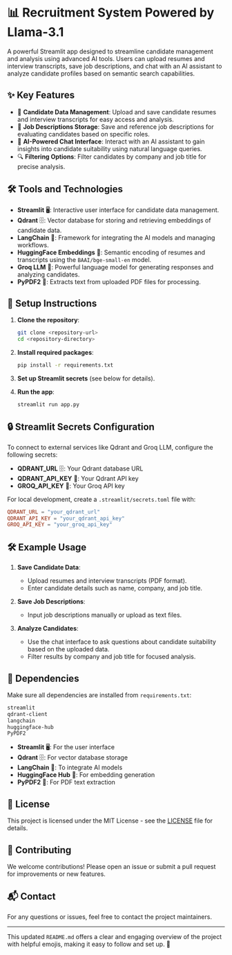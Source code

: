 
# 📊 Recruitment System Powered by Llama-3.1

A powerful Streamlit app designed to streamline candidate management and analysis using advanced AI tools. Users can upload resumes and interview transcripts, save job descriptions, and chat with an AI assistant to analyze candidate profiles based on semantic search capabilities.

## ✨ Key Features

- 📝 **Candidate Data Management**: Upload and save candidate resumes and interview transcripts for easy access and analysis.
- 📑 **Job Descriptions Storage**: Save and reference job descriptions for evaluating candidates based on specific roles.
- 🤖 **AI-Powered Chat Interface**: Interact with an AI assistant to gain insights into candidate suitability using natural language queries.
- 🔍 **Filtering Options**: Filter candidates by company and job title for precise analysis.

## 🛠️ Tools and Technologies

- **Streamlit** 🖥️: Interactive user interface for candidate data management.
- **Qdrant** 🗄️: Vector database for storing and retrieving embeddings of candidate data.
- **LangChain** 🔗: Framework for integrating the AI models and managing workflows.
- **HuggingFace Embeddings** 🤗: Semantic encoding of resumes and transcripts using the `BAAI/bge-small-en` model.
- **Groq LLM** 🧠: Powerful language model for generating responses and analyzing candidates.
- **PyPDF2** 📄: Extracts text from uploaded PDF files for processing.

## 🚀 Setup Instructions

1. **Clone the repository**:
   ```bash
   git clone <repository-url>
   cd <repository-directory>
   ```

2. **Install required packages**:
   ```bash
   pip install -r requirements.txt
   ```

3. **Set up Streamlit secrets** (see below for details).

4. **Run the app**:
   ```bash
   streamlit run app.py
   ```

## 🔒 Streamlit Secrets Configuration

To connect to external services like Qdrant and Groq LLM, configure the following secrets:

- **QDRANT_URL** 🗄️: Your Qdrant database URL
- **QDRANT_API_KEY** 🔑: Your Qdrant API key
- **GROQ_API_KEY** 🔑: Your Groq API key

For local development, create a `.streamlit/secrets.toml` file with:

```toml
QDRANT_URL = "your_qdrant_url"
QDRANT_API_KEY = "your_qdrant_api_key"
GROQ_API_KEY = "your_groq_api_key"
```

## 🛠️ Example Usage

1. **Save Candidate Data**:
   - Upload resumes and interview transcripts (PDF format).
   - Enter candidate details such as name, company, and job title.

2. **Save Job Descriptions**:
   - Input job descriptions manually or upload as text files.

3. **Analyze Candidates**:
   - Use the chat interface to ask questions about candidate suitability based on the uploaded data.
   - Filter results by company and job title for focused analysis.

## 🧰 Dependencies

Make sure all dependencies are installed from `requirements.txt`:

```bash
streamlit
qdrant-client
langchain
huggingface-hub
PyPDF2
```

- **Streamlit** 🖥️: For the user interface
- **Qdrant** 🗄️: For vector database storage
- **LangChain** 🔗: To integrate AI models
- **HuggingFace Hub** 🤗: For embedding generation
- **PyPDF2** 📄: For PDF text extraction

## 📜 License

This project is licensed under the MIT License - see the [LICENSE](LICENSE) file for details.

## 🤝 Contributing

We welcome contributions! Please open an issue or submit a pull request for improvements or new features.

## 📬 Contact

For any questions or issues, feel free to contact the project maintainers.

---

This updated `README.md` offers a clear and engaging overview of the project with helpful emojis, making it easy to follow and set up. 🎉
